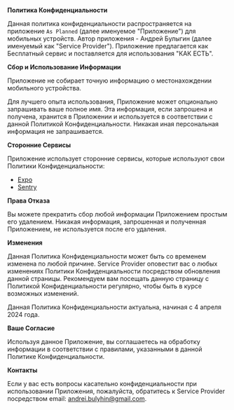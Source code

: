 **Политика Конфиденциальности**

Данная политика конфиденциальности распространяется на приложение `As Planned` (далее именуемое "Приложение") для мобильных устройств. Автор приложения - Андрей Булыгин (далее именуемый как "Service Provider"). Приложение предлагается как Бесплатный сервис и поставляется для использования "КАК ЕСТЬ".

**Сбор и Использование Информации**

Приложение не собирает точную информацию о местонахождении мобильного устройства.

Для лучшего опыта использования, Приложение может опционально запрашивать ваше полное имя. Эта информация, если запрошена и получена, хранится в Приложении и используется в соответствии с данной Политикой Конфиденциальности. Никакая иная персональная информация не запрашивается.

**Сторонние Сервисы**

Приложение использует сторонние сервисы, которые используют свои Политики Конфиденциальности:

- [Expo](https://expo.dev/privacy)
- [Sentry](https://sentry.io/privacy/)

**Права Отказа**

Вы можете прекратить сбор любой информации Приложением простым его удалением. Никакая информация, запрошенная и полученная Приложением, не используется после его удаления.

**Изменения**

Данная Политика Конфиденциальности может быть со временем изменена по любой причине. Service Provider оповестит вас о любых изменениях Политики Конфиденциальности посредством обновления данной страницы. Рекомендуем вам посещать данную страницу с Политикой Конфиденциальности регулярно, чтобы быть в курсе возможных изменений.

Данная Политика Конфиденциальности актуальна, начиная с 4 апреля 2024 года.

**Ваше Согласие**

Используя данное Приложение, вы соглашаетесь на обработку информации в соответствии с правилами, указанными в данной Политике Конфиденциальности.

**Контакты**

Если у вас есть вопросы касательно конфиденциальности при использовании Приложения, пожалуйста, обратитесь к Service Provider посредством email: andrei.bulyhin@gmail.com.
